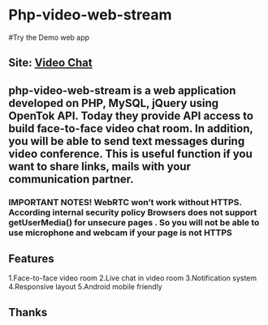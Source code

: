 # Php-video-web-stream

#Try the Demo web app
## Site: [Video Chat](https://shopmecart.in/webchat)

## php-video-web-stream is a web application developed on PHP, MySQL, jQuery using OpenTok API. Today they provide API access to build face-to-face video chat room. In addition, you will be able to send text messages during video conference. This is useful function if you want to share links, mails with your communication partner.

### IMPORTANT NOTES! WebRTC won’t work without HTTPS. According internal security policy Browsers does not support getUserMedia() for unsecure pages . So you will not be able to use microphone and webcam if your page is not HTTPS

## Features
1.Face-to-face video room
2.Live chat in video room
3.Notification system
4.Responsive layout
5.Android mobile friendly

## Thanks 
